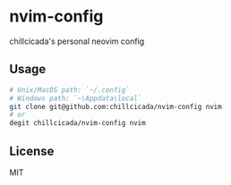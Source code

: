 # nvim-config

chillcicada's personal neovim config

## Usage

```bash
# Unix/MacOS path: `~/.config`
# Windows path: `~\Appdata\local`
git clone git@github.com:chillcicada/nvim-config nvim
# or
degit chillcicada/nvim-config nvim
```

## License

MIT
